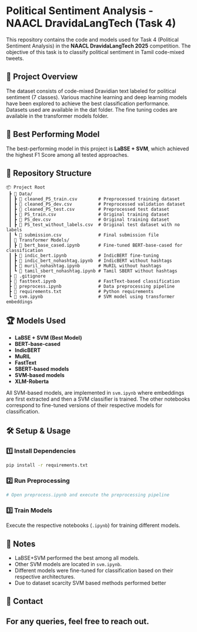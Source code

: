 # Political Sentiment Analysis - NAACL DravidaLangTech (Task 4)

This repository contains the code and models used for Task 4 (Political Sentiment Analysis) in the **NAACL DravidaLangTech 2025** competition. The objective of this task is to classify political sentiment in Tamil code-mixed tweets.

## 📌 Project Overview  
The dataset consists of code-mixed Dravidian text labeled for political sentiment (7 classes). Various machine learning and deep learning models have been explored to achieve the best classification performance. Datasets used are available in the dat folder. The fine tuning codes are available in the transformer models folder.

## 🚀 Best Performing Model  
The best-performing model in this project is **LaBSE + SVM**, which achieved the highest F1 Score among all tested approaches.

## 📂 Repository Structure  

```
📦 Project Root  
 ┣ 📂 Data/  
 ┃ ┣ 📜 cleaned_PS_train.csv        # Preprocessed training dataset
 ┃ ┣ 📜 cleaned_PS_dev.csv          # Preprocessed validation dataset
 ┃ ┣ 📜 cleaned_PS_test.csv         # Preprocessed test dataset
 ┃ ┣ 📜 PS_train.csv                # Original training dataset  
 ┃ ┣ 📜 PS_dev.csv                  # Original training dataset  
 ┃ ┣ 📜 PS_test_without_labels.csv  # Original test dataset with no labels
 ┃ ┗ 📜 submission.csv              # Final submission file
 ┃ 📂 Transformer Models/  
 ┃ ┣ 📜 bert_base_cased.ipynb       # Fine-tuned BERT-base-cased for classification  
 ┃ ┣ 📜 indic_bert.ipynb            # IndicBERT fine-tuning  
 ┃ ┣ 📜 indic_bert_nohashtag.ipynb  # IndicBERT without hashtags    
 ┃ ┣ 📜 muril_nohashtag.ipynb       # MuRIL without hashtags  
 ┃ ┗ 📜 tamil_sbert_nohashtag.ipynb # Tamil SBERT without hashtags  
 ┣ 📜 .gitignore  
 ┣ 📜 fasttext.ipynb                # FastText-based classification
 ┣ 📜 preprocess.ipynb              # Data preprocessing pipeline
 ┣ 📜 requirements.txt              # Python requirements
 ┗ 📜 svm.ipynb                     # SVM model using transformer embeddings  
```


## 🏆 Models Used  

- **LaBSE + SVM (Best Model)**
- **BERT-base-cased**  
- **IndicBERT**  
- **MuRIL**  
- **FastText**  
- **SBERT-based models**  
- **SVM-based models**  
- **XLM-Roberta**

All SVM-based models, are implemented in `svm.ipynb` where embeddings are first extracted and then a SVM classifier is trained. The other notebooks correspond to fine-tuned versions of their respective models for classification.

## 🛠️ Setup & Usage  

### 1️⃣ Install Dependencies  
```bash
pip install -r requirements.txt
```

### 2️⃣ Run Preprocessing  
```python
# Open preprocess.ipynb and execute the preprocessing pipeline
```

### 3️⃣ Train Models  
Execute the respective notebooks (`.ipynb`) for training different models.


## 📝 Notes  
- LaBSE+SVM performed the best among all models.  
- Other SVM models are located in `svm.ipynb`.  
- Different models were fine-tuned for classification based on their respective architectures.  
- Due to dataset scarcity SVM based methods performed better

## 📧 Contact  
For any queries, feel free to reach out.
---

